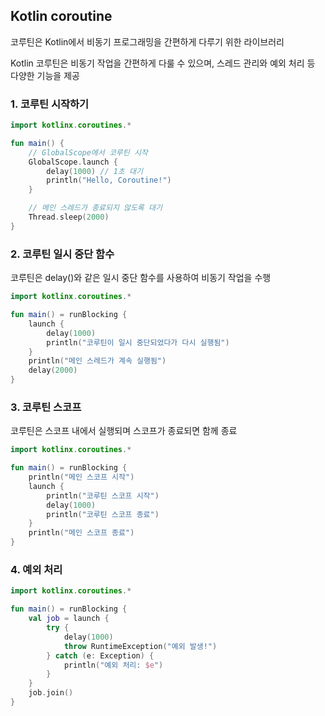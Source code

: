 ## Kotlin coroutine

코루틴은 Kotlin에서 비동기 프로그래밍을 간편하게 다루기 위한 라이브러리

Kotlin 코루틴은 비동기 작업을 간편하게 다룰 수 있으며, 스레드 관리와 예외 처리 등 다양한 기능을 제공

### 1. 코루틴 시작하기

```kotlin
import kotlinx.coroutines.*

fun main() {
    // GlobalScope에서 코루틴 시작
    GlobalScope.launch {
        delay(1000) // 1초 대기
        println("Hello, Coroutine!")
    }

    // 메인 스레드가 종료되지 않도록 대기
    Thread.sleep(2000)
}
```

### 2. 코루틴 일시 중단 함수

코루틴은 delay()와 같은 일시 중단 함수를 사용하여 비동기 작업을 수행

```kt
import kotlinx.coroutines.*

fun main() = runBlocking {
    launch {
        delay(1000)
        println("코루틴이 일시 중단되었다가 다시 실행됨")
    }
    println("메인 스레드가 계속 실행됨")
    delay(2000)
}

```

### 3. 코루틴 스코프
코루틴은 스코프 내에서 실행되며 스코프가 종료되면 함께 종료

```kt
import kotlinx.coroutines.*

fun main() = runBlocking {
    println("메인 스코프 시작")
    launch {
        println("코루틴 스코프 시작")
        delay(1000)
        println("코루틴 스코프 종료")
    }
    println("메인 스코프 종료")
}

```

### 4. 예외 처리
```kt
import kotlinx.coroutines.*

fun main() = runBlocking {
    val job = launch {
        try {
            delay(1000)
            throw RuntimeException("예외 발생!")
        } catch (e: Exception) {
            println("예외 처리: $e")
        }
    }
    job.join()
}

```

